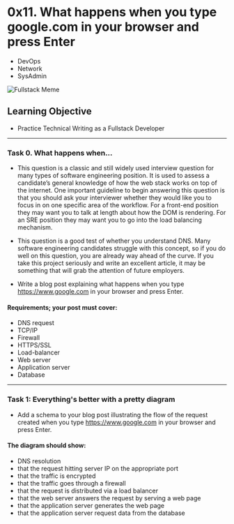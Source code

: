 # 0x11. What happens when you type google.com in your browser and press Enter

- DevOps
- Network
- SysAdmin

![Fullstack Meme](https://s3.amazonaws.com/intranet-projects-files/holbertonschool-sysadmin_devops/298/aJPw3mw.jpg)

## Learning Objective

- Practice Technical Writing as a Fullstack Developer

<hr>

### Task 0. What happens when...

- This question is a classic and still widely used interview question for many types of software engineering position. It is used to assess a candidate’s general knowledge of how the web stack works on top of the internet. One important guideline to begin answering this question is that you should ask your interviewer whether they would like you to focus in on one specific area of the workflow. For a front-end position they may want you to talk at length about how the DOM is rendering. For an SRE position they may want you to go into the load balancing mechanism.

- This question is a good test of whether you understand DNS. Many software engineering candidates struggle with this concept, so if you do well on this question, you are already way ahead of the curve. If you take this project seriously and write an excellent article, it may be something that will grab the attention of future employers.

- Write a blog post explaining what happens when you type https://www.google.com in your browser and press Enter.

#### Requirements; your post must cover:

- DNS request
- TCP/IP
- Firewall
- HTTPS/SSL
- Load-balancer
- Web server
- Application server
- Database

<hr>

### Task 1: Everything's better with a pretty diagram

- Add a schema to your blog post illustrating the flow of the request created when you type https://www.google.com in your browser and press Enter.

#### The diagram should show:

- DNS resolution
- that the request hitting server IP on the appropriate port
- that the traffic is encrypted
- that the traffic goes through a firewall
- that the request is distributed via a load balancer
- that the web server answers the request by serving a web page
- that the application server generates the web page
- that the application server request data from the database
